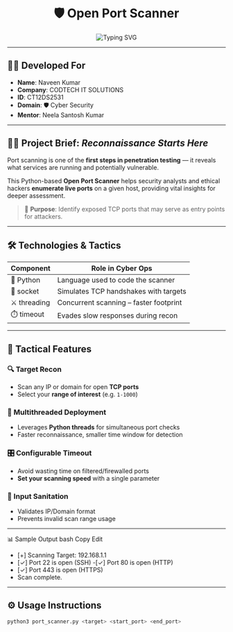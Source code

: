 <h1 align="center">🛡️ Open Port Scanner</h1>

<p align="center">
  <img src="https://readme-typing-svg.demolab.com?font=Fira+Code&size=22&pause=1000&color=36FFC6&center=true&vCenter=true&width=600&lines=Cybersecurity+Toolset+Module;Port+Scanner+in+Python+%7C+Threaded+%26+Fast;Scan+%7C+Analyze+%7C+Secure" alt="Typing SVG" />
</p>

---

## 👨‍💻 Developed For

- **Name**: Naveen Kumar  
- **Company**: CODTECH IT SOLUTIONS  
- **ID**: CT12DS2531  
- **Domain**: 🛡️ Cyber Security  
- **Mentor**: Neela Santosh Kumar  

---

## 🕵️‍♂️ Project Brief: *Reconnaissance Starts Here*

Port scanning is one of the **first steps in penetration testing** — it reveals what services are running and potentially vulnerable.

This Python-based **Open Port Scanner** helps security analysts and ethical hackers **enumerate live ports** on a given host, providing vital insights for deeper assessment.

> 🎯 **Purpose**: Identify exposed TCP ports that may serve as entry points for attackers.

---

## 🛠️ Technologies & Tactics

| Component         | Role in Cyber Ops                      |
|------------------|----------------------------------------|
| 🐍 Python         | Language used to code the scanner       |
| 🔌 socket         | Simulates TCP handshakes with targets   |
| ⚔️ threading      | Concurrent scanning – faster footprint  |
| ⏱️ timeout        | Evades slow responses during recon      |

---

## 🧰 Tactical Features

### 🔍 Target Recon
- Scan any IP or domain for open **TCP ports**
- Select your **range of interest** (e.g. `1-1000`)

### 🚀 Multithreaded Deployment
- Leverages **Python threads** for simultaneous port checks
- Faster reconnaissance, smaller time window for detection

### 🎛 Configurable Timeout
- Avoid wasting time on filtered/firewalled ports
- **Set your scanning speed** with a single parameter

### 🧪 Input Sanitation
- Validates IP/Domain format
- Prevents invalid scan range usage

---
📊 Sample Output
bash
Copy
Edit
- [+] Scanning Target: 192.168.1.1
- [✓] Port 22 is open (SSH)
-[✓] Port 80 is open (HTTP)
- [✓] Port 443 is open (HTTPS)
- Scan complete.

---

## ⚙️ Usage Instructions

```bash
python3 port_scanner.py <target> <start_port> <end_port>
